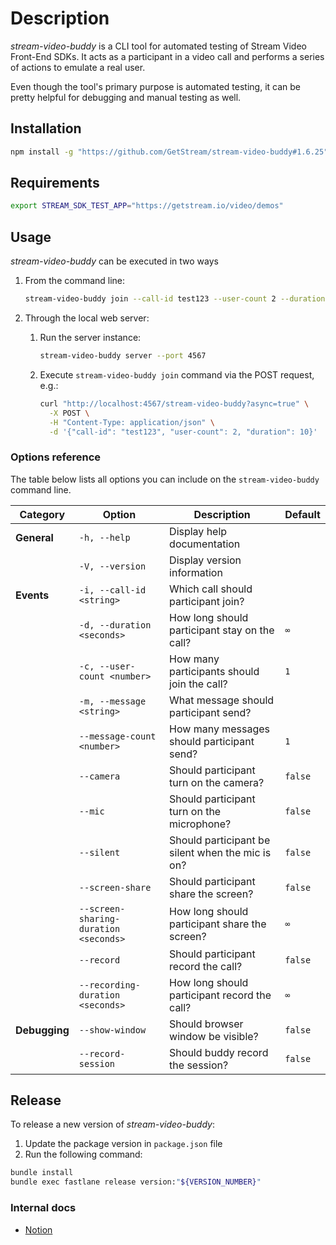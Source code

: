 # Description

*stream-video-buddy* is a CLI tool for automated testing of Stream Video Front-End SDKs. It acts as a participant in a video call and performs a series of actions to emulate a real user.

Even though the tool's primary purpose is automated testing, it can be pretty helpful for debugging and manual testing as well.

## Installation

```bash
npm install -g "https://github.com/GetStream/stream-video-buddy#1.6.25"
```

## Requirements

```bash
export STREAM_SDK_TEST_APP="https://getstream.io/video/demos"
```

## Usage

*stream-video-buddy* can be executed in two ways

1. From the command line:

    ```bash
    stream-video-buddy join --call-id test123 --user-count 2 --duration 10
    ```

2. Through the local web server:

    1. Run the server instance:

        ```bash
        stream-video-buddy server --port 4567
        ```

    2. Execute `stream-video-buddy join` command via the POST request, e.g.:

        ```bash
        curl "http://localhost:4567/stream-video-buddy?async=true" \
          -X POST \
          -H "Content-Type: application/json" \
          -d '{"call-id": "test123", "user-count": 2, "duration": 10}'
        ```

### Options reference

The table below lists all options you can include on the `stream-video-buddy` command line.

| Category | Option | Description | Default |
| --- | --- | --- | --- |
| **General** | `-h, --help` | Display help documentation | |
| | `-V, --version` | Display version information | |
| **Events** | `-i, --call-id <string>` | Which call should participant join? | |
| | `-d, --duration <seconds>` | How long should participant stay on the call? | `∞` |
| | `-c, --user-count <number>` | How many participants should join the call? | `1` |
| | `-m, --message <string>` | What message should participant send? | |
| | `--message-count <number>` | How many messages should participant send? | `1` |
| | `--camera` | Should participant turn on the camera? | `false` |
| | `--mic` | Should participant turn on the microphone? | `false` |
| | `--silent` | Should participant be silent when the mic is on? | `false` |
| | `--screen-share` | Should participant share the screen? | `false` |
| | `--screen-sharing-duration <seconds>` | How long should participant share the screen? | `∞` |
| | `--record` | Should participant record the call? | `false` |
| | `--recording-duration <seconds>` | How long should participant record the call? | `∞` |
| **Debugging** | `--show-window` | Should browser window be visible? | `false` |
|  | `--record-session` | Should buddy record the session? | `false` |

## Release

To release a new version of *stream-video-buddy*:

1. Update the package version in `package.json` file
2. Run the following command:

```bash
bundle install
bundle exec fastlane release version:"${VERSION_NUMBER}"
```

### Internal docs

- [Notion](https://notion.so/18adf69c5393493e8bab4e8798326155)
